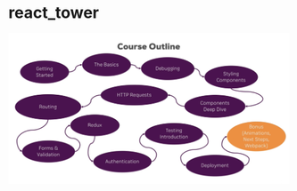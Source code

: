 # react_tower
<img src="https://github.com/mary-tkachenko/react_tower/blob/master/visuals/plan.png?raw=true">


